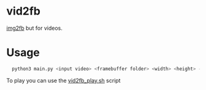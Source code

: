 # vid2fb

[img2fb](https://github.com/Proton0/fbutil/tree/main/img2fb) but for videos.

# Usage

```bash
  python3 main.py <input video> <framebuffer folder> <width> <height> --format <optional format> --stride <optional stride>
```

To play you can use the [vid2fb_play.sh](https://github.com/Proton0/fbutil/tree/main/util/vid2fb_play.sh) script